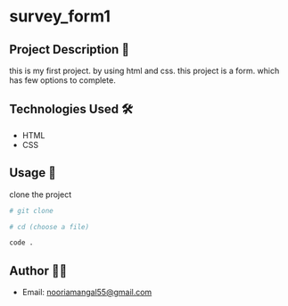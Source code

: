 # survey_form1

## Project Description 📝
this is my first project. by using html and css. this project is a form. which has few options to complete.


## Technologies Used 🛠️

- HTML
- CSS


## Usage 🎯

clone the project 

```bash
# git clone
```

```bash
# cd (choose a file)
```

```bash
code .
```

## Author 👩‍💻

- Email: nooriamangal55@gmail.com
